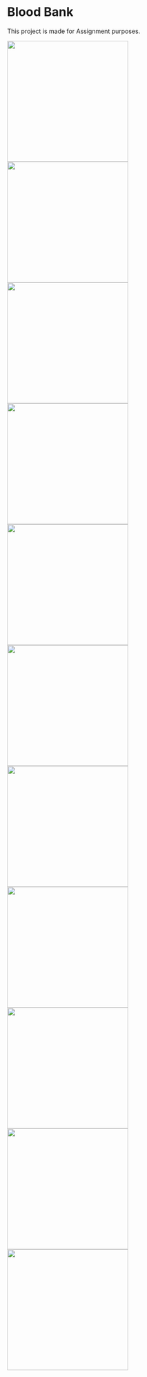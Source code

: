# Blood Bank
This project is made for Assignment purposes.

<div>
  <kbd>
<img src="Media/Welcome%20Screen.png" width="280"/>
  </kbd>
  <kbd>
<img src="Media/Splash%201.png" width="280"/>
  </kbd>
  <kbd>
<img src="Media/Splash%202.png" width="280"/>
  </kbd>
  <kbd>
<img src="Media/Sign%20In.png" width="280"/>
  </kbd>
  <kbd>
<img src="Media/Sign%20Up%201.png" width="280"/>
  </kbd>
  <kbd>
<img src="Media/Sign%20Up%202.png" width="280"/>
  </kbd>
  <kbd>
<img src="Media/Sign%20Up%203.png" width="280"/>
  </kbd>
  <kbd>
<img src="Media/Sign%20Up%204.png" width="280"/>
  </kbd>
  <kbd>
<img src="Media/Sign%20Up%205.png" width="280"/>
  </kbd>
  <kbd>
<img src="Media/Sign%20Up%206.png" width="280"/>
  </kbd>
  <kbd>
<img src="Media/Sign%20Up%207.png" width="280"/>
  </kbd>
</div>
